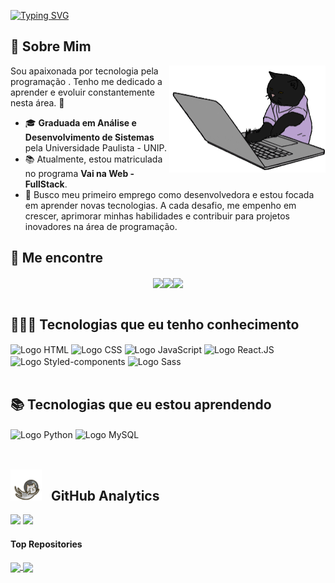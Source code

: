 [![Typing SVG](https://readme-typing-svg.herokuapp.com/?font=Parkinsans&weight=500&pause=500&color=ff52c8&size=35&center=true&vCenter=true&width=1000&lines=Olá,+Meu+nome+é+Letícia+Simões+❤👩‍💻;Sejam+Bem+Vindos!+😊)](https://git.io/typing-svg)

## 🌟 Sobre Mim

<img src="/gato.gif" min-width="400px" max-width="300px" width="250px" align="right" alt="gato">


Sou apaixonada por tecnologia pela programação . Tenho me dedicado a aprender e evoluir constantemente nesta área. 💖

- 🎓 **Graduada em Análise e Desenvolvimento de Sistemas** pela Universidade Paulista - UNIP.
- 📚 Atualmente, estou matriculada no programa **Vai na Web - FullStack**.
- 🚀 Busco meu primeiro emprego como desenvolvedora e estou focada em aprender novas tecnologias. A cada desafio, me empenho em crescer, aprimorar minhas habilidades e contribuir para projetos inovadores na área de programação.


## 📍 Me encontre

<div style="display: flex; justify-content: center;">
  <a target="_blank" href="https://leticiasimoes.vercel.app/" style="text-decoration: none;">
    <img align="center" src="https://img.shields.io/badge/Meu_Portfolio-d1009b?style=for-the-badge&logo=windows-xp&logoColor=white" />
  </a>
  <a target="_blank" href="https://www.linkedin.com/in/leesimoes" style="text-decoration: none;">
    <img align="center" src="https://img.shields.io/badge/-LinkedIn-%230077B5?style=for-the-badge&logo=linkedin&logoColor=white" />
  </a>
   <a target="_blank" href="https://www.instagram.com/simoeslee/" style="text-decoration: none;">
    <img align="center" src="https://img.shields.io/badge/Instagram-E4405F?style=for-the-badge&logo=instagram&logoColor=white" />
  </a>
</div>
<br>

## 👩🏻‍💻 Tecnologias que eu tenho conhecimento

<div>
   <img align="center" alt="Logo HTML" src="https://img.shields.io/badge/HTML5-E34F26?style=for-the-badge&logo=html5&logoColor=white" />
   <img align="center" alt="Logo CSS" src="https://img.shields.io/badge/CSS3-1572B6?style=for-the-badge&logo=css3&logoColor=white" />
   <img align="center" alt="Logo JavaScript" src="https://img.shields.io/badge/JavaScript-F7DF1E?style=for-the-badge&logo=javascript&logoColor=black" />
   <img align="center" alt="Logo React.JS" src="https://img.shields.io/badge/React-20232A?style=for-the-badge&logo=react&logoColor=61DAFB" />
   <img align="center" alt="Logo Styled-components" src="https://img.shields.io/badge/styled--components-d10040?style=for-the-badge&logo=styled-components&logoColor=white" /> 
   <img align="center" alt="Logo Sass" src="https://img.shields.io/badge/Sass-CC6699?style=for-the-badge&logo=sass&logoColor=white" /> 
</div>


<br>

## 📚 Tecnologias que eu estou aprendendo

<div>
 <img align="center" alt="Logo Python" src="https://img.shields.io/badge/python-006ac2?style=for-the-badge&logo=python&logoColor=ffdd54" />  
 <img align="center" alt="Logo MySQL" src="https://img.shields.io/badge/MySQL-005C84?style=for-the-badge&logo=mysql&logoColor=white" />  
</div>

<br>

## <img src="/gato_astronauta.gif" width="50" height="50" align="10"> &nbsp; GitHub Analytics

<div align="left">
  <img height="180px" src="https://github-readme-stats.vercel.app/api?username=leticiasimoess&show_icons=true&theme=buefy&include_all_commits=true&count_private=true"/>
  <img height="180px" src="https://github-readme-stats.vercel.app/api/top-langs/?username=leticiasimoess&layout=compact&langs_count=7&theme=buefy"/>
</div>

#### Top Repositories

<a href="https://github.com/leticiasimoess/Portifolio-atualizado">
  <img align="center" src="https://github-readme-stats.vercel.app/api/pin/?username=leticiasimoess&repo=Portifolio-atualizado&theme=buefy" />
</a>
<a href="https://github.com/leticiasimoess/API-vai-no-livro">
  <img align="center" src="https://github-readme-stats.vercel.app/api/pin/?username=leticiasimoess&repo=API-vai-no-livro&theme=buefy" />
</a>
